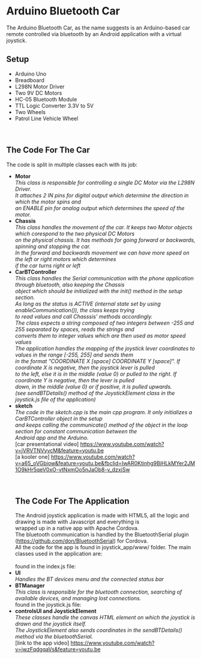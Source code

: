 # Arduino Bluetooth Car
The Arduino Bluetooth Car, as the name suggests is an Arduino-based car remote controlled via bluetooth by an Android application with a virtual joystick.
## Setup
- Arduino Uno<br/>
- Breadboard<br/>
- L298N Motor Driver<br/>
- Two 9V DC Motors<br/>
- HC-05 Bluetooth Module<br/>
- TTL Logic Converter 3.3V to 5V<br/>
- Two Wheels<br/>
- Patrol Line Vehicle Wheel<br/>
  <br/><br/>
 ## The Code For The Car
 The code is split in multiple classes each with its job:
- **Motor**<br/>
  *This class is responsible for controlling a single DC Motor via the L298N Driver.*<br/>
  *It attaches 2 IN pins for digital output which determine the direction in which the motor spins and <br/>*
  *an ENABLE pin for analog output which determines the speed of the motor. <br/>*
- **Chassis**<br/>
  *This class handles the movement of the car. It keeps two Motor objects which corespond to the two physical DC Motors<br/>*
  *on the physical chassis. It has methods for going forward or backwards, spinning and stopping the car.<br/>*
  *In the forward and backwards movement we can have more speed on the left or right motors which determines<br/>*
  *if the car turns right or left<br/>*
- **CarBTController**<br/>
  *This class handles the Serial communication with the phone application through bluetooth, also keeping the Chassis<br/>*
  *object which should be initialized with the init() method in the setup section.<br/>*
  *As long as the status is ACTIVE (internal state set by using enableCommunication()), the class keeps trying<br/>*
  *to read values and call Chasssis' methods accordingly.<br/>*
  *The class expects a string composed of two integers between -255 and 255 separated by spaces, reads the strings and<br/>*
  *converts them to integer values which are then used as motor speed values<br/>*
  *The application handles the mapping of the joystick lever coordinates to values in the range [-255, 255] and sends them<br/>*
  *in the format "COORDINATE X [space] COORDINATE Y [space]". If coordinate X is negative, then the joystick lever is pulled<br/>*
  *to the left, else it is in the middle (value 0) or pulled to the right. If coordinate Y is negative, then the lever is pulled<br/>*
  *down, in the middle (value 0) or if positive, it is pulled upwards.<br/>*
  *(see sendBTDetails() method of the JoystickElement class in the joystick.js file of the application)<br/>*
- **sketch**<br/>
  *The code in the sketch.cpp is the main cpp program. It only initializes a CarBTController object in the setup<br/>*
  *and keeps calling the communicate() method of the object in the loop section for constant communication between the<br/>*
  *Android app and the Arduino.<br/>*
  [car presentational video] https://www.youtube.com/watch?v=jVRVTNVyvcM&feature=youtu.be<br/>
  [a kooler one] https://www.youtube.com/watch?v=a65_oVGbjow&feature=youtu.be&fbclid=IwAR0Ktinhg9BjHLkMYer2JM1O9kHr5qeV0xO-vtNxmOo5nJaOb8-v_dzxjSw<br/>
  <br/><br/>
  ## The Code For The Application
   The Android joystick application is made with HTML5, all the logic and drawing is made with Javascript and everything is<br/>
   wrapped up in a native app with Apache Cordova.<br/>
   The bluetooth communication is handled by the BluetoothSerial plugin (https://github.com/don/BluetoothSerial) for Cordova.<br/>
   All the code for the app is found in joystick_app/www/ folder. The main classes used in the application are:<br/>
  <br/>
found in the index.js file:
- **UI**<br/>
  *Handles the BT devices menu and the connected status bar*  
- **BTManager**<br/>
  *This class is responsible for the bluetooth connection, searching of available devices, and managing lost connections.<br/>*
found in the joystick.js file:
- **controlsUI and JoystickElement**<br/>
  *These classes handle the canvas HTML element on which the joystick is drawn and the joystick itself.<br/>*
  *The JoystickElement also sends coordinates in the sendBTDetails() method via the bluetoothSerial.<br/>*
[link to the app video] https://www.youtube.com/watch?v=jwzFqdgqaVs&feature=youtu.be <br/>
